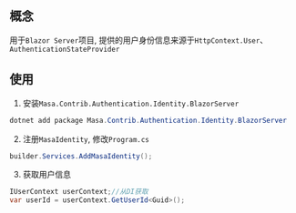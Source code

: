 ## 概念

用于`Blazor Server`项目, 提供的用户身份信息来源于`HttpContext.User`、`AuthenticationStateProvider`

## 使用

1. 安装`Masa.Contrib.Authentication.Identity.BlazorServer`

``` C#
dotnet add package Masa.Contrib.Authentication.Identity.BlazorServer
```

2. 注册`MasaIdentity`, 修改`Program.cs`

``` C#
builder.Services.AddMasaIdentity();
```

3. 获取用户信息

``` C#
IUserContext userContext;//从DI获取
var userId = userContext.GetUserId<Guid>();
```